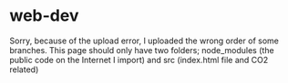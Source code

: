 # web-dev
Sorry, because of the upload error, I uploaded the wrong order of some branches. This page should only have two folders; node_modules (the public code on the Internet I import) and src (index.html file and CO2 related)

